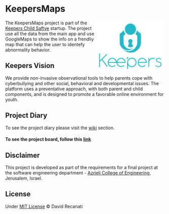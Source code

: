# KeepersMaps
<img align="right" src="/images/keepers%20logo.png">

The KeepersMaps project is part of the [Keepers Child Saftye](https://www.keeperschildsafety.net/) startup. The project use all the data from the main app and use GoogleMaps to show the info on a frendliy map that can help the user to identefy abnormality behavior.

## Keepers Vision
We provide non-invasive observational tools to help parents cope with cyberbullying and other social, behavioral and developmental issues. The platform uses a preventative approach, with both parent and child components, and is designed to promote a favorable online environment for youth.

## Project Diary
To see the project diary please visit the [wiki](https://github.com/DavidDr90/KeppersMaps/wiki) section. 
<!--### [User Manual](../../wiki/User-Manual)
### [Team Page](../../wiki/team)
### [Inception](../../wiki/inception)
### [SRS](../../wiki/srs)
### [SDS](../../wiki/Software-Design-Specification)
### [Iteration 0 - ZFR](../../wiki/Iter-0---ZFR)
### [Iteration 1 - MVP](../../wiki/Iter1-MVP-Serve-Side)
### [Iteration 2 - Log In & UI](../../wiki/Iter2---Log-In-and-UI)
### [Iteration 3 - Edit Mode & Error Handler](../../wiki/Iter3---Edit-Mode)
### [Iteration 4 - Deliver the App](../../wiki/Iter4---Deliver-the-App) -->
#### To see the project board, follow this [link](https://github.com/DavidDr90/KeppersMaps/projects/1)

## Disclaimer
This project is developed as part of the requirements for a final project at the software engineering department - [Azrieli College of Engineering](http://www.jce.ac.il/), Jerusalem, Israel.

## License
Under [MIT License](/LICENSE) © David Recanati

